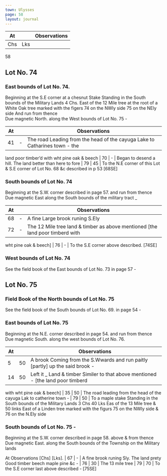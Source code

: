 ```yaml
---
town: Ulysses
page: 58
layout: journal
---
```


| At |    | Observations |
| -- | -- | ------------ |
| Chs | Lks | |

58

## Lot No. 74

### East bounds of Lot No. 74.

Beginning at the S.E corner at a chesnut Stake Standing in the South bounds of the
Military Lands 4 Chs. East of the 12 Mile tree at the root of a White Oak tree marked with the figers 74 on the NWly side 75 on the NEly side And run from thence \
Due magnetic North. along the West bounds of Lot No. 75 -

| At |    | Observations |
| -- | -- | ------------ |
| 41 | - | The road Leading from the head of the cayuga Lake to Catharines town - the
land poor timber’d with wht pine oak & beech
| 70 | - | Began to desend a hill. The land better than here to fore
| 79 | 45 | To the N.E corner of this Lot & S.E corner of Lot No. 68 &c described in p 53
[68SE]

### South bounds of Lot No. 74

Beginning at the S.W. corner described in page 57. and run from thence \
Due magnetic
East along the South bounds of the military tract _

| At |    | Observations |
| -- | -- | ------------ |
| 68 | - | A fine Large brook runing S.Ely
| 72 | - | The 12 Mile tree land & timber as above mentioned [the land poor timberd with
wht pine oak & beech]
| 76 | - | To the S.E corner above described. [74SE]

### West bounds of Lot No. 74

See the field book of the East bounds of Lot No. 73 in page 57 -

## Lot No. 75

### Field Book of the North bounds of Lot No. 75

See the field book of the South bounds of Lot No. 69. in page 54 -

### East bounds of Lot No. 75

Beginning at the N.E. corner described in page 54. and run from thence \
Due magnetic South. along the west bounds of Lot No. 76.

| At |    | Observations |
| -- | -- | ------------ |
| 5 | 50 | A brook Coming from the S.Wwards and run paitly [partly] up the said brook -
| 14 | 50 | Left it _ Land & timber Similer to that above mentioned - [the land poor timberd
with wht pine oak & beech]
| 35 | 50 | The road leading from the head of the cayuga Lak to catherine town -
| 79 | 50 | To a maple stake Standing in the South bounds of the Military Lands 3 Chs 40
Lks Eas of the 13 Mile tree & 50 links East of a Linden tree marked with the figurs 75 on the NWly side & 76 on the N.Ely side

### South bounds of Lot No. 75 -

Beginning at the S.W. corner described in page 58. above & from thence \
Due magnetic
East. along the South bounds of the Township on the Military lands

At      Observations
[Chs]  [Lks].
| 67 | - | A fine brook runing Sly.  The land prety Good timber beech maple pine &c -
| 76 | 30 | The 13 mile tree
| 79 | 70 | To the S.E corner last above described - [75SE]